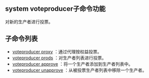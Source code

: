 ## system voteproducer子命令功能

对新的生产者进行投票。

## 子命令列表

- [voteproducer proxy](system-voteproducer-proxy) ：通过代理按权益投票。
- [voteproducer prods](system-voteproducer-prods) ：对生产者列表进行投票。
- [voteproducer approve](system-voteproducer-approve) ：将一个生产者添加到生产者列表中。
- [voteproducer unapprove](system-voteproducer-unapprove) ：从被投票生产者列表中移除一个生产者。